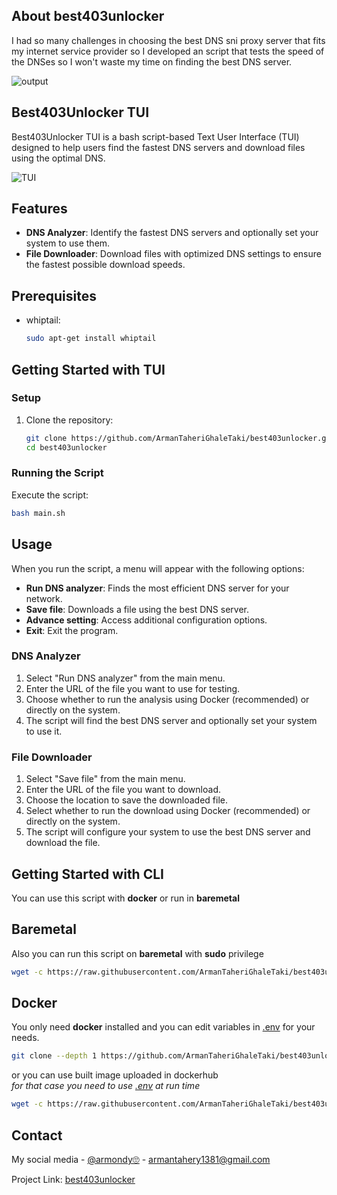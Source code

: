 <!-- ABOUT THE PROJECT -->

## About best403unlocker

I had so many challenges in choosing the best DNS sni proxy server that fits my internet service provider so I developed an script that tests the speed of the DNSes so I won't waste my time on finding the best DNS server.

![output](https://github.com/ArmanTaheriGhaleTaki/speed-test-dns/assets/88885103/d83c954e-5f3c-434e-ae4b-f119d69a4220)

<!-- GETTING STARTED -->

## Best403Unlocker TUI

Best403Unlocker TUI is a bash script-based Text User Interface (TUI) designed to help users find the fastest DNS servers and download files using the optimal DNS.

![TUI](https://github.com/Kishmiish/best403unlocker/assets/65231756/4bb9778f-8c52-44b4-9128-928eda29594f)

## Features

- **DNS Analyzer**: Identify the fastest DNS servers and optionally set your system to use them.
- **File Downloader**: Download files with optimized DNS settings to ensure the fastest possible download speeds.

## Prerequisites

- whiptail:
    ```bash
    sudo apt-get install whiptail
    ```

## Getting Started with TUI

### Setup

1. Clone the repository:
   ```bash
   git clone https://github.com/ArmanTaheriGhaleTaki/best403unlocker.git
   cd best403unlocker
   ```

### Running the Script

Execute the script:
```bash
bash main.sh
```

## Usage

When you run the script, a menu will appear with the following options:

- **Run DNS analyzer**: Finds the most efficient DNS server for your network.
- **Save file**: Downloads a file using the best DNS server.
- **Advance setting**: Access additional configuration options.
- **Exit**: Exit the program.



### DNS Analyzer

1. Select "Run DNS analyzer" from the main menu.
2. Enter the URL of the file you want to use for testing.
3. Choose whether to run the analysis using Docker (recommended) or directly on the system.
4. The script will find the best DNS server and optionally set your system to use it.

### File Downloader

1. Select "Save file" from the main menu.
2. Enter the URL of the file you want to download.
3. Choose the location to save the downloaded file.
4. Select whether to run the download using Docker (recommended) or directly on the system.
5. The script will configure your system to use the best DNS server and download the file.

## Getting Started with CLI

You can use this script with **docker** or run in **baremetal**   

## Baremetal
Also you can run this script on **baremetal** with **sudo** privilege
```sh
wget -c https://raw.githubusercontent.com/ArmanTaheriGhaleTaki/best403unlocker/main/bash.sh && sudo bash bash.sh
```

## Docker

You only need **docker** installed and you can edit variables in [.env](https://github.com/ArmanTaheriGhaleTaki/best403unlocker/blob/main/.env) for your needs.

```sh
git clone --depth 1 https://github.com/ArmanTaheriGhaleTaki/best403unlocker/ && cd best403unlocker && docker build -t best403unlocker . && docker run --env-file .env best403unlocker
```

or you can use built image uploaded in dockerhub  
 _for that case you need to use [.env](https://github.com/ArmanTaheriGhaleTaki/best403unlocker/blob/main/.env) at run time_

```sh
wget -c https://raw.githubusercontent.com/ArmanTaheriGhaleTaki/best403unlocker/main/.env && docker run --env-file .env armantaherighaletaki/best403unlocker
```



## Contact

My social media - [@armondy🙄](https://twitter.com/taherighaletaki) - armantahery1381@gmail.com

Project Link: [best403unlocker](https://github.com/ArmanTaheriGhaleTaki/best403unlocker)
